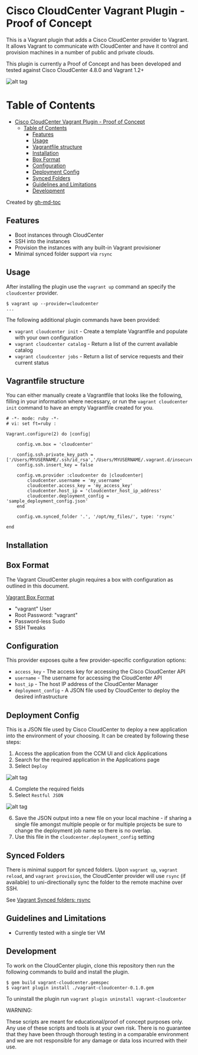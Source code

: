 # Cisco CloudCenter Vagrant Plugin - Proof of Concept

This is a Vagrant plugin that adds a Cisco CloudCenter provider to Vagrant. It allows Vagrant to communicate with CloudCenter and have it control and provision machines in a number of public and private clouds. 

This plugin is currently a Proof of Concept and has been developed and tested against Cisco CloudCenter 4.8.0 and Vagrant 1.2+

![alt tag](https://github.com/conmurphy/vagrant-cloudcenter/blob/master/images/overview.png)

Table of Contents
=================

* [Cisco CloudCenter Vagrant Plugin - Proof of Concept](#cisco-cloudcenter-vagrant-plugin---proof-of-concept)
   * [Table of Contents](#table-of-contents)
      * [Features](#features)
      * [Usage](#usage)
      * [Vagrantfile structure](#vagrantfile-structure)
      * [Installation](#installation)
      * [Box Format](#box-format)
      * [Configuration](#configuration)
      * [Deployment Config](#deployment-config)
      * [Synced Folders](#synced-folders)
      * [Guidelines and Limitations](#guidelines-and-limitations)
      * [Development](#development)
      
Created by [gh-md-toc](https://github.com/ekalinin/github-markdown-toc)

## Features

* Boot instances through CloudCenter
* SSH into the instances
* Provision the instances with any built-in Vagrant provisioner
* Minimal synced folder support via `rsync`

## Usage

After installing the plugin use the `vagrant up` command an specify the `cloudcenter`  provider.

```
$ vagrant up --provider=cloudcenter
...
```

The following additional plugin commands have been provided:

* `vagrant cloudcenter init` - Create a template Vagrantfile and populate with your own configuration
* `vagrant cloudcenter catalog` - Return a list of the current available catalog 
* `vagrant cloudcenter jobs` - Return a list of service requests and their current status

## Vagrantfile structure 

You can either manually create a Vagrantfile that looks like the following, filling in
your information where necessary, or run the `vagrant cloudcenter init` command to have an empty Vagrantfile created for you.

```
# -*- mode: ruby -*-
# vi: set ft=ruby :

Vagrant.configure(2) do |config|

	config.vm.box = 'cloudcenter'
	
 	config.ssh.private_key_path = ['/Users/MYUSERNAME/.ssh/id_rsa','/Users/MYUSERNAME/.vagrant.d/insecure_private_key']
	config.ssh.insert_key = false
	
	config.vm.provider :cloudcenter do |cloudcenter|
		cloudcenter.username = 'my_username'
		cloudcenter.access_key = 'my_access_key'
		cloudcenter.host_ip = 'cloudcenter_host_ip_address'
		cloudcenter.deployment_config = 'sample_deployment_config.json'
	end
  
  	config.vm.synced_folder '.', '/opt/my_files/', type: 'rsync'

end
```

## Installation

## Box Format

The Vagrant CloudCenter plugin requires a box with configuration as outlined in this document.

[Vagrant Box Format]( https://www.vagrantup.com/docs/boxes/base.html ) 

* "vagrant" User
* Root Password: "vagrant"
* Password-less Sudo
* SSH Tweaks

## Configuration

This provider exposes quite a few provider-specific configuration options:

* `access_key` - The access key for accessing the Cisco CloudCenter API
* `username` - The username for accessing the  CloudCenter API
* `host_ip` - The host IP address of the CloudCenter Manager
* `deployment_config` - A JSON file used by CloudCenter to deploy the desired infrastructure

## Deployment Config

This is a JSON file used by Cisco CloudCenter to deploy a new application into the environment of your choosing. It can be created by following these steps:

1. Access the application from the CCM UI and click Applications
2. Search for the required application in the Applications page
3. Select `Deploy` 

![alt tag](https://github.com/conmurphy/vagrant-cloudcenter/blob/master/images/AppProfiles.png)

4. Complete the required fields
5. Select `Restful JSON`

![alt tag](https://github.com/conmurphy/vagrant-cloudcenter/blob/master/images/AppDeployment.png)

6. Save the JSON output into a new file on your local machine - if sharing a single file amongst multiple people or for multiple projects be sure to change the deployment job name so there is no overlap. 
7. Use this file in the `cloudcenter.deployment_config` setting

## Synced Folders

There is minimal support for synced folders. Upon `vagrant up`,
`vagrant reload`, and `vagrant provision`, the CloudCenter provider will use
`rsync` (if available) to uni-directionally sync the folder to
the remote machine over SSH.

See [Vagrant Synced folders: rsync](https://docs.vagrantup.com/v2/synced-folders/rsync.html)

## Guidelines and Limitations

* Currently tested with a single tier VM 

## Development

To work on the CloudCenter plugin, clone this repository then run the following commands to build and install the plugin.

```
$ gem build vagrant-cloudcenter.gemspec
$ vagrant plugin install ./vagrant-cloudcenter-0.1.0.gem
```

To uninstall the plugin run `vagrant plugin uninstall vagrant-cloudcenter`

WARNING:

These scripts are meant for educational/proof of concept purposes only. Any use of these scripts and tools is at your own risk. There is no guarantee that they have been through thorough testing in a comparable environment and we are not responsible for any damage or data loss incurred with their use.
